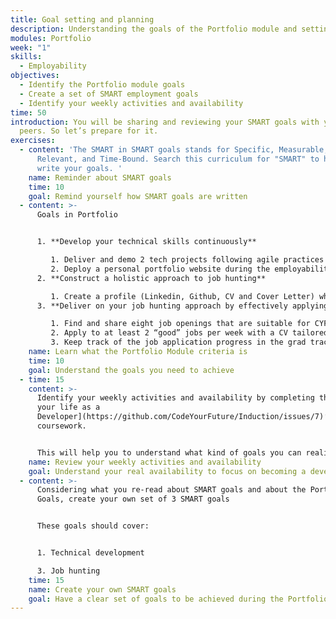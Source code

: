 ```yaml
---
title: Goal setting and planning
description: Understanding the goals of the Portfolio module and setting our own
modules: Portfolio
week: "1"
skills:
  - Employability
objectives:
  - Identify the Portfolio module goals
  - Create a set of SMART employment goals
  - Identify your weekly activities and availability
time: 50
introduction: You will be sharing and reviewing your SMART goals with your
  peers. So let’s prepare for it.
exercises:
  - content: 'The SMART in SMART goals stands for Specific, Measurable, Achievable,
      Relevant, and Time-Bound. Search this curriculum for "SMART" to help you
      write your goals. '
    name: Reminder about SMART goals
    time: 10
    goal: Remind yourself how SMART goals are written
  - content: >-
      Goals in Portfolio


      1. **Develop your technical skills continuously**

         1. Deliver and demo 2 tech projects following agile practices and testing, where at least 1 project is completed in a team
         2. Deploy a personal portfolio website during the employability module showcasing your projects.
      2. **Construct a holistic approach to job hunting**

         1. Create a profile (Linkedin, Github, CV and Cover Letter) which demonstrates the skills and experience following the [CYF best practices](https://module-graduates.codeyourfuture.io/further-activities/cv-and-job-prep).
      3. **Deliver on your job hunting approach by effectively applying to appropriate job opportunities**

         1. Find and share eight job openings that are suitable for CYF grads and are **not** recruitment agencies.
         2. Apply to at least 2 “good” jobs per week with a CV tailored to those opportunities
         3. Keep track of the job application progress in the grad tracker.
    name: Learn what the Portfolio Module criteria is
    time: 10
    goal: Understand the goals you need to achieve
  - time: 15
    content: >-
      Identify your weekly activities and availability by completing the ‘[Plan
      your life as a
      Developer](https://github.com/CodeYourFuture/Induction/issues/7)’
      coursework.


      This will help you to understand what kind of goals you can realistically achieve and if you need to make any changes to your calendar.
    name: Review your weekly activities and availability
    goal: Understand your real availability to focus on becoming a developer
  - content: >-
      Considering what you re-read about SMART goals and about the Portfolio
      Goals, create your own set of 3 SMART goals 


      These goals should cover:


      1. Technical development

      3. Job hunting
    time: 15
    name: Create your own SMART goals
    goal: Have a clear set of goals to be achieved during the Portfolio module
---
```

